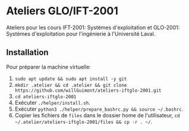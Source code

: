 # Ateliers GLO/IFT-2001

Ateliers pour les cours IFT-2001: Systèmes d'exploitation et GLO-2001: Systèmes d'exploitation pour l'ingénierie à l'Université Laval.

## Installation
Pour préparer la machine virtuelle:
1. `sudo apt update && sudo apt install -y git`
2. `mkdir .atelier && cd .atelier && git clone https://github.com/willGuimont/ateliers-iftglo-2001.git`
3. `cd ateliers-iftglo-2001`
4. Exécuter `./helper/install.sh`.
5. Exécuter `python3 ./helper/prepare_bashrc.py && source ~/.bashrc`.
6. Copier les fichiers de `files` dans le dossier home de l'utilisateur, `cd ~/.atelier/ateliers-iftglo-2001/files && cp -r . ~/`.
